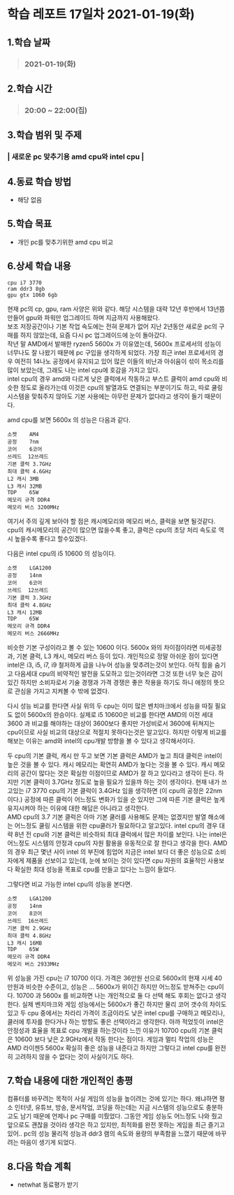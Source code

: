 # 학습 레포트 17일차 2021-01-19(화)
## 1.학습 날짜
> ### 2021-01-19(화)

## 2.학습 시간
> ### 20:00 ~ 22:00(집)

## 3.학습 범위 및 주제
### | 새로운 pc 맞추기용 amd cpu와 intel cpu |

## 4.동료 학습 방법
- 해당 없음

## 5.학습 목표
- 개인 pc를 맞추기위한 amd cpu 비교

## 6.상세 학습 내용
```
cpu i7 3770
ram ddr3 8gb
gpu gtx 1060 6gb
```
현재 pc의 cp, gpu, ram 사양은 위와 같다. 해당 시스템을 대략 12년 후반에서 13년쯤 만들어 gpu와 파워만 업그레이드 하며 지금까지 사용해왔다.\
보조 저장공간이나 기본 작업 속도에는 전혀 문제가 없어 지난 2년동안 새로운 pc의 구매를 하지 않았는데, 요즘 다시 pc 업그레이드에 눈이 돌아갔다.\
작년 말 AMD에서 발매한 ryzen5 5600x 가 이유였는데, 5600x 프로세서의 성능이 너무나도 잘 나왔기 때문에 pc 구입을 생각하게 되었다. 가장 최근 intel 프로세서의 경우 여전히 14나노 공정에서 유지되고 있어 많은 이들의 비난과 아쉬움이 섞이 목소리를 많이 보았는데, 그래도 나는 intel cpu에 호감을 가지고 있다.\
intel cpu의 경우 amd와 다르게 낮은 클럭에서 작동하고 부스트 클럭이 amd cpu와 비슷한 정도로 올라가는데 이것은 cpu의 발열과도 연결되는 부분이기도 하고, 따로 쿨링시스템을 맞춰주지 않아도 기본 사용에는 아무런 문제가 없다라고 생각이 들기 때문이다.

amd cpu를 보면 5600x 의 성능은 다음과 같다.
```
소켓    AM4
공정    7nm
코어    6코어
쓰레드  12쓰레드
기본 클럭 3.7GHz
최대 클럭 4.6GHz
L2 캐시 3MB
L3 캐시 32MB
TDP    65W
메모리 규격 DDR4
메모리 버스 3200MHz
```
여기서 주의 깊게 보아야 할 점은 캐시메모리와 메모리 버스, 클럭을 보면 될것같다.
cpu의 캐시메모리의 공간이 많으면 많을수록 좋고, 클럭은 cpu의 초당 처리 속도로 역시 높을수록 좋다고 할수있겠다.

다음은 intel cpu의 i5 10600 의 성능이다.
```
소켓    LGA1200
공정    14nm
코어    6코어
쓰레드  12쓰레드
기본 클럭 3.3GHz
최대 클럭 4.8GHz
L3 캐시 12MB
TDP    65W
메모리 규격 DDR4
메모리 버스 2666MHz
```
비슷한 기본 구성이라고 볼 수 있는 10600 이다. 5600x 와의 차이점이라면 미세공정과, 기본 클럭, L3 캐시, 메모리 버스 등이 있다. 개인적으로 정말 아쉬운 점이 있다면 intel은 i3, i5, i7, i9 철저하게 급을 나누어 성능을 맞추려는것이 보인다. 아직 힘을 숨기고 다음세대 cpu의 비약적인 발전을 도모하고 있는것이라면 그것 또한 너무 늦은 감이 있긴 하지만 소비자로서 기술 경쟁과 가격 경쟁은 좋은 작용을 하기도 하니 애정의 뜻으로 관심을 가지고 지켜볼 수 밖에 없겠다.

다시 성능 비교를 한다면 사실 위의 두 cpu는 이미 많은 벤치마크에서 성능을 따질 필요도 없이 5600x의 완승이다. 실제로 i5 10600은 비교를 한다면 AMD의 이전 세대 3600 과 비교를 해야하는 대상이 3600보다 좋지만 가성비로서 3600에 뒤쳐지는 cpu이므로 사실 비교의 대상으로 적절치 못하다는것은 알고있다. 하지만 이렇게 비교를 해보는 이유는 amd와 intel의 cpu개발 방향을 볼 수 있다고 생각해서이다.

두 cpu의 기본 클럭, 캐시 만 두고 보면 기본 클럭은 AMD가 높고 최대 클럭은 intel이 높은 것을 볼 수 있다. 캐시 메모리는 확연히 AMD가 높다는 것을 볼 수 있다. 캐시 메모리의 공간이 많다는 것은 확실한 이점이므로 AMD가 잘 하고 있다라고 생각이 든다. 하지만 기본 클럭이 3.7GHz 정도로 높을 필요가 있을까 하는 것이 생각이다. 현재 내가 쓰고있는 i7 3770 cpu의 기본 클럭이 3.4GHz 임을 생각하면 (이 cpu의 공정은 22nm이다.) 공정에 따른 클럭이 어느정도 변화가 있을 순 있지만 그에 따른 기본 클럭은 높게 유지시켜야 하는 이유에 대한 해답은 아니라고 생각한다.\
AMD cpu의 3.7 기본 클럭은 아마 기본 쿨러를 사용해도 문제는 없겠지만 발열 해소에는 어느정도 쿨링 시스템을 위한 cpu쿨러가 필요하다고 알고있다. intel cpu의 경우 대략 8년 전 cpu와 기본 클럭은 비슷하되 최대 클럭에서 많은 차이를 보인다. 나는 intel은 어느정도 시스템의 안정과 cpu의 자원 활용을 유동적으로 잘 한다고 생각을 한다. AMD의 경우 최근 몇년 사이 intel 의 부진에 힘업어 지금은 intel 보다 더 좋은 성능으로 소비자에게 제품을 선보이고 있는데, 눈에 보이는 것이 있다면 cpu 자원의 효율적인 사용보다 확실한 최대 성능을 목표로 cpu를 만들고 있다는 느낌이 들었다.

그렇다면 비교 가능한 intel cpu의 성능을 본다면.
```
소켓    LGA1200
공정    14nm
코어    8코어
쓰레드  16쓰레드
기본 클럭 2.9GHz
최대 클럭 4.8GHz
L3 캐시 16MB
TDP    65W
메모리 규격 DDR4
메모리 버스 2933MHz
```
위 성능을 가진 cpu는 i7 10700 이다. 가격은 36만원 선으로 5600x의 현재 시세 40만원과 비슷한 수준이고, 성능은 ... 5600x가 위이긴 하지만 어느정도 받쳐주는 cpu이다. 10700 과 5600x 를 비교하면 나는 개인적으로 둘 다 선택 해도 후회는 없다고 생각한다. 실제 벤치마크와 게임 성능에서는 5600x가 좋긴 하지만 물리 코어 갯수의 차이도 있고 두 cpu 중에서는 차라리 가격이 조금이라도 낮은 intel cpu를 구매하고 메모리나, 쿨러에 투자를 한다거나 하는 방향도 좋은 선택이라고 생각한다. 아까 적었듯이 intel은 안정성과 효율을 목표로 cpu 개발을 하는것이라 느낀 이유가 10700 cpu의 기본 클럭은 10600 보다 낮은 2.9GHz에서 작동 한다는 점이다. 게임과 멀티 작업의 성능은 AMD 라이젠5 5600x 확실히 좋은 성능을 내준다고 하지만 그렇다고 intel cpu를 완전히 고려하지 않을 수 없다는 것이 사실이기도 하다.

## 7.학습 내용에 대한 개인적인 총평
컴퓨터를 바꾸려는 목적이 사실 게임의 성능을 높이려는 것에 있기는 하다. 왜냐하면 평소 인터넷, 유튜브, 방송, 문서작업, 코딩을 하는데는 지금 시스템의 성능으로도 충분하고도 남기 때문에 언제나 pc 구매를 미뤘었다. 그동안 게임 성능도 어느정도 나와 줬고 앞으로도 괜찮을 것이라 생각은 하고 있지만, 최적화를 완전 못하는 게임을 최근 즐기고 있어.. pc의 성능 물리적 성능과 ddr3 램의 속도와 용량의 부족함을 느꼈기 때문에 바꾸려는 마음이 생기게 되었다.

## 8.다음 학습 계획
- netwhat 동료평가 받기